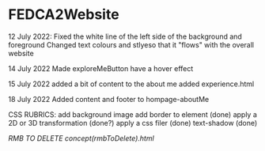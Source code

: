 # FEDCA2Website

12 July 2022:
Fixed the white line of the left side of the background and foreground
Changed text colours and stlyeso that it "flows" with the overall website

14 July 2022
Made exploreMeButton have a hover effect

15 July 2022
added a bit of content to the about me
added experience.html

18 July 2022
Added content and footer to hompage-aboutMe


CSS RUBRICS:
add background image
add border to element (done)
apply a 2D or 3D transformation (done?)
apply a css filer (done)
text-shadow (done)



*RMB TO DELETE concept(rmbToDelete).html*